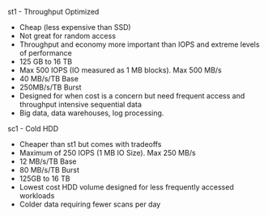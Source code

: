 st1 - Throughput Optimized

* Cheap (less expensive than SSD)
* Not great for random access
* Throughput and economy more important than IOPS and extreme levels of performance
* 125 GB to 16 TB
* Max 500 IOPS (IO measured as 1 MB blocks). Max 500 MB/s
* 40 MB/s/TB Base
* 250MB/s/TB Burst
* Designed for when cost is a concern but need frequent access and throughput intensive sequential data
* Big data, data warehouses, log processing.

sc1 - Cold HDD

* Cheaper than st1 but comes with tradeoffs
* Maximum of 250 IOPS (1 MB IO Size). Max 250 MB/s
* 12 MB/s/TB Base
* 80 MB/s/TB Burst
* 125GB to 16 TB
* Lowest cost HDD volume designed for less frequently accessed workloads
* Colder data requiring fewer scans per day
